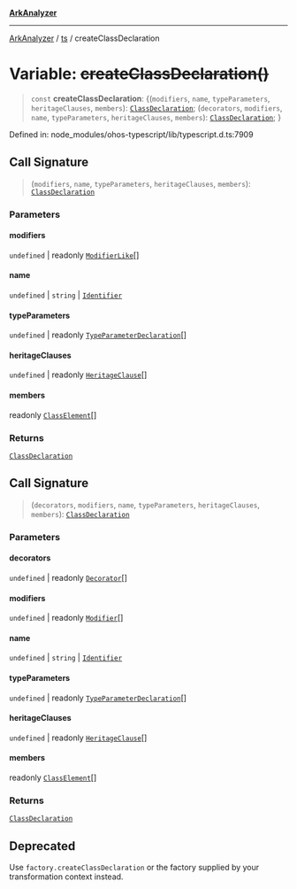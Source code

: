 [**ArkAnalyzer**](../../../../README.md)

***

[ArkAnalyzer](../../../../globals.md) / [ts](../README.md) / createClassDeclaration

# Variable: ~~createClassDeclaration()~~

> `const` **createClassDeclaration**: \{(`modifiers`, `name`, `typeParameters`, `heritageClauses`, `members`): [`ClassDeclaration`](../interfaces/ClassDeclaration.md); (`decorators`, `modifiers`, `name`, `typeParameters`, `heritageClauses`, `members`): [`ClassDeclaration`](../interfaces/ClassDeclaration.md); \}

Defined in: node\_modules/ohos-typescript/lib/typescript.d.ts:7909

## Call Signature

> (`modifiers`, `name`, `typeParameters`, `heritageClauses`, `members`): [`ClassDeclaration`](../interfaces/ClassDeclaration.md)

### Parameters

#### modifiers

`undefined` | readonly [`ModifierLike`](../type-aliases/ModifierLike.md)[]

#### name

`undefined` | `string` | [`Identifier`](../interfaces/Identifier.md)

#### typeParameters

`undefined` | readonly [`TypeParameterDeclaration`](../interfaces/TypeParameterDeclaration.md)[]

#### heritageClauses

`undefined` | readonly [`HeritageClause`](../interfaces/HeritageClause.md)[]

#### members

readonly [`ClassElement`](../interfaces/ClassElement.md)[]

### Returns

[`ClassDeclaration`](../interfaces/ClassDeclaration.md)

## Call Signature

> (`decorators`, `modifiers`, `name`, `typeParameters`, `heritageClauses`, `members`): [`ClassDeclaration`](../interfaces/ClassDeclaration.md)

### Parameters

#### decorators

`undefined` | readonly [`Decorator`](../interfaces/Decorator.md)[]

#### modifiers

`undefined` | readonly [`Modifier`](../type-aliases/Modifier.md)[]

#### name

`undefined` | `string` | [`Identifier`](../interfaces/Identifier.md)

#### typeParameters

`undefined` | readonly [`TypeParameterDeclaration`](../interfaces/TypeParameterDeclaration.md)[]

#### heritageClauses

`undefined` | readonly [`HeritageClause`](../interfaces/HeritageClause.md)[]

#### members

readonly [`ClassElement`](../interfaces/ClassElement.md)[]

### Returns

[`ClassDeclaration`](../interfaces/ClassDeclaration.md)

## Deprecated

Use `factory.createClassDeclaration` or the factory supplied by your transformation context instead.
